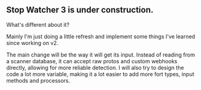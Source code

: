 ## Stop Watcher 3 is under construction.


What's different about it?

Mainly I'm just doing a little refresh and implement some things I've learned since 
working on v2.

The main change will be the way it will get its input. Instead of reading from a 
scanner database, it can accept raw protos and custom webhooks directly, allowing 
for more reliable detection. I will also try to design the code a lot more variable, 
making it a lot easier to add more fort types, input methods and processors.